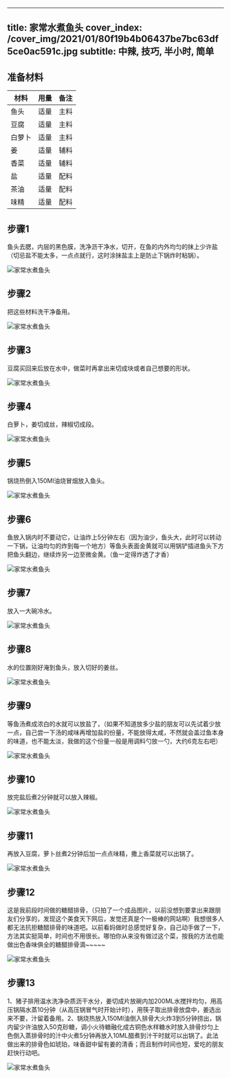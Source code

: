 
---
title: 家常水煮鱼头
cover_index: /cover_img/2021/01/80f19b4b06437be7bc63df5ce0ac591c.jpg
subtitle: 中辣, 技巧, 半小时, 简单
---

## 准备材料

| 材料     | 用量 | 备注|
| ------- | ----- | --- |
| 鱼头 | 适量| 主料 |
| 豆腐 | 适量| 主料 |
| 白萝卜 | 适量| 主料 |
| 姜 | 适量| 辅料 |
| 香菜 | 适量| 辅料 |
| 盐 | 适量| 配料 |
| 茶油 | 适量| 配料 |
| 味精 | 适量| 配料 |

## 步骤1

鱼头去腮，内层的黑色膜，洗净沥干净水，切开，在鱼的内外均匀的抹上少许盐（切忌盐不能太多，一点点就行，这时涂抹盐主上是防止下锅炸时粘锅）。

![家常水煮鱼头](https://i8.meishichina.com/attachment/recipe/201010/201010151351074.jpg?x-oss-process=style/p320) 

## 步骤2

把这些材料洗干净备用。

![家常水煮鱼头](https://i8.meishichina.com/attachment/recipe/201010/201010151351442.jpg?x-oss-process=style/p320) 

## 步骤3

豆腐买回来后放在水中，做菜时再拿出来切成块或者自己想要的形状。

![家常水煮鱼头](https://i8.meishichina.com/attachment/recipe/201010/201010151352578.jpg?x-oss-process=style/p320) 

## 步骤4

白萝卜，姜切成丝，辣椒切成段。

![家常水煮鱼头](https://i8.meishichina.com/attachment/recipe/201010/201010151353398.jpg?x-oss-process=style/p320) 

## 步骤5

锅烧热倒入150Ml油烧冒烟放入鱼头。

![家常水煮鱼头](https://i8.meishichina.com/attachment/recipe/201010/201010151355472.jpg?x-oss-process=style/p320) 

## 步骤6

鱼放入锅内时不要动它，让油炸上5分钟左右（因为油少，鱼头大，此时可以转动一下锅，让油均匀的炸到每一个地方）等鱼头表面金黄就可以用锅铲插进鱼头下方把鱼头翻边，继续炸另一边至微金黄。（鱼一定得炸透了才香）

![家常水煮鱼头](https://i8.meishichina.com/attachment/recipe/201010/201010151400341.jpg?x-oss-process=style/p320) 

## 步骤7

放入一大碗冷水。

![家常水煮鱼头](https://i8.meishichina.com/attachment/recipe/201010/201010151401091.jpg?x-oss-process=style/p320) 

## 步骤8

水的位置刚好淹到鱼头，放入切好的姜丝。

![家常水煮鱼头](https://i8.meishichina.com/attachment/recipe/201010/201010151401482.jpg?x-oss-process=style/p320) 

## 步骤9

等鱼汤煮成浓白的水就可以放盐了，（如果不知道放多少盐的朋友可以先试着少放一点，自己尝一下汤的咸味再增加盐的份量，不能放得太咸，不然就会盖过鱼本身的味道，也不能太淡，我做的这个份量一般是用调料勺放一勺，大约6克左右吧）

![家常水煮鱼头](https://i8.meishichina.com/attachment/recipe/201010/201010151406079.jpg?x-oss-process=style/p320) 

## 步骤10

放完盐后煮2分钟就可以放入辣椒。

![家常水煮鱼头](https://i8.meishichina.com/attachment/recipe/201010/201010151406550.jpg?x-oss-process=style/p320) 

## 步骤11

再放入豆腐，萝卜丝煮2分钟后加一点点味精，撒上香菜就可以出锅了。

![家常水煮鱼头](https://i8.meishichina.com/attachment/recipe/201010/201010151408349.jpg?x-oss-process=style/p320) 

## 步骤12

这是我前段时间做的糖醋排骨，（只拍了一个成品图片，以前没想到要拿出来跟朋友们分享的，发现这个美食天下网后，发觉还真是个一极棒的网站啊）我想很多人都无法抗拒糖醋排骨的味道吧。以前看妈做时总感觉好复杂，自己动手做了一下，方法其实挺简单，时间也不用很长。哪怕你从来没有做过这个菜，按我的方法也能做出色香味俱全的糖醋排骨滴~~~~~

![家常水煮鱼头](https://i8.meishichina.com/attachment/recipe/201010/201010151412497.jpg?x-oss-process=style/p320) 

## 步骤13

1、猪子排用温水洗净杂质沥干水分，姜切成片放碗内加200ML水搅拌均匀，用高压锅隔水蒸10分钟（从高压锅冒气时开始计时），用筷子取出排骨放盘中，姜选出来不要，汁留着备用。2、锅烧热放入150Ml油倒入排骨大火炸3到5分钟捞出，锅内留少许油放入50克砂糖，调小火待糖融化成古铜色水样糖水时放入排骨炒匀上色倒入蒸排骨时的汁中火煮5分钟再放入10ML醋煮到汁干时就可以出锅了。此法做出来的排骨色如琥珀，味香甜中留有姜的清香；而且制作时间也短，爱吃的朋友赶快行动吧。

![家常水煮鱼头](https://i8.meishichina.com/attachment/recipe/201010/201010151420592.jpg?x-oss-process=style/p320) 

